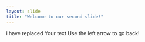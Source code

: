 ```yaml
---
layout: slide
title: "Welcome to our second slide!"
---
```

i have replaced Your text
Use the left arrow to go back!
